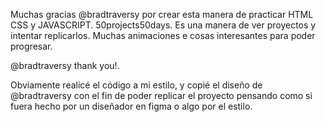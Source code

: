 Muchas gracias @bradtraversy por crear esta manera de practicar HTML CSS y JAVASCRIPT.
50projects50days.
Es una manera de ver proyectos y intentar replicarlos. Muchas animaciones e cosas interesantes para poder progresar.

@bradtraversy thank you!.

Obviamente realicé el código a mi estilo, y copié el diseño de @bradtraversy con el fin de poder replicar el proyecto pensando como si fuera hecho por un diseñador en figma o algo por el estilo.
